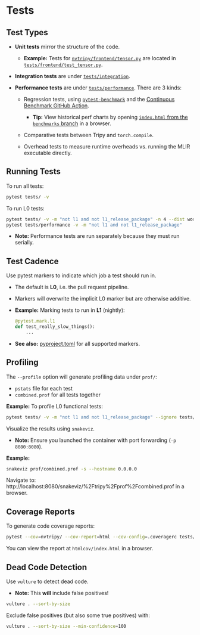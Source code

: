 # Tests

## Test Types

- **Unit tests** mirror the structure of the code.

    - **Example:** Tests for [`nvtripy/frontend/tensor.py`](../nvtripy/frontend/tensor.py)
        are located in [`tests/frontend/test_tensor.py`](../tests/frontend/test_tensor.py).

- **Integration tests** are under [`tests/integration`](../tests/integration/).

- **Performance tests** are under [`tests/performance`](../tests/performance/). There are 3 kinds:

    - Regression tests, using
        [`pytest-benchmark`](https://pytest-benchmark.readthedocs.io/en/latest/)
        and the
        [Continuous Benchmark GitHub Action](https://github.com/marketplace/actions/continuous-benchmark).

        - **Tip:** View historical perf charts by opening
        [`index.html` from the `benchmarks` branch](https://github.com/NVIDIA/TensorRT-Incubator/blob/benchmarks/dev/bench/index.html)
        in a browser.

    - Comparative tests between Tripy and `torch.compile`.

    - Overhead tests to measure runtime overheads vs. running the MLIR executable directly.


## Running Tests

To run all tests:

```bash
pytest tests/ -v
```

To run L0 tests:

```bash
pytest tests/ -v -m "not l1 and not l1_release_package" -n 4 --dist worksteal --ignore tests/performance
pytest tests/performance -v -m "not l1 and not l1_release_package"
```

- **Note:** Performance tests are run separately because they must run serially.


## Test Cadence

Use pytest markers to indicate which job a test should run in.

- The default is **L0**, i.e. the pull request pipeline.

- Markers will overwrite the implicit L0 marker but are otherwise additive.

<!-- Tripy: TEST: IGNORE Start -->
- **Example:** Marking tests to run in **L1** (nightly):

    ```py
    @pytest.mark.l1
    def test_really_slow_things():
        ...
    ```
<!-- Tripy: TEST: IGNORE End -->

- **See also:** [pyproject.toml](../pyproject.toml) for all supported markers.


## Profiling

The `--profile` option will generate profiling data under `prof/`:

- `pstats` file for each test
- `combined.prof` for all tests together

**Example:** To profile L0 functional tests:

```bash
pytest tests/ -v -m "not l1 and not l1_release_package" --ignore tests/performance --profile
```

Visualize the results using `snakeviz`.

- **Note:** Ensure you launched the container with port forwarding (`-p 8080:8080`).

**Example:**

```bash
snakeviz prof/combined.prof -s --hostname 0.0.0.0
```

Navigate to:
http://localhost:8080/snakeviz/%2Ftripy%2Fprof%2Fcombined.prof
in a browser.


## Coverage Reports

To generate code coverage reports:

```bash
pytest --cov=nvtripy/ --cov-report=html --cov-config=.coveragerc tests/ -v
```

You can view the report at `htmlcov/index.html` in a browser.


## Dead Code Detection

Use `vulture` to detect dead code.

- **Note:** This **will** include false positives!

```bash
vulture . --sort-by-size
```

Exclude false positives (but also some true positives) with:

```bash
vulture . --sort-by-size --min-confidence=100
```
